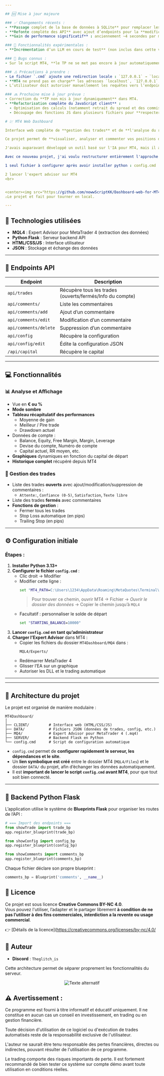```yaml
---

## 🆕 Mise à jour majeure

### ✅ Changements récents :
- **Passage complet de la base de données à SQLite** pour remplacer les fichiers JSON, avec un énorme gain de performances.
- **Refonte complète des API** avec ajout d’endpoints pour la **modification, l’ajout et la suppression** des données via l’interface.
- **Gain de performance significatif** : anciennement ~4 secondes par mise à jour, maintenant testé à **0.5s**, et probablement encore optimisable.

### 🧪 Fonctionnalités expérimentales :
- **Incrémentation d’un LLM en cours de test** (non inclus dans cette version – manque de tests concluants).

### 🐞 Bugs connus :
- Sur le script MT4, **le TP ne se met pas encore à jour automatiquement**. La correction arrive très prochainement.

### ⚠️ Précautions à prendre :
- Le fichier `.cmd` ajoute une redirection locale : `127.0.0.1` → `local.host`.
- **MT4 ne prend pas en charge** les adresses `localhost`, `127.0.0.1`, `0.0.0.0`, etc.
- L’utilisateur doit autoriser manuellement les requêtes vers l’endpoint `http://local.host/` dans son environnement.

### 🔜 Prochaine mise à jour prévue :
- Correction du **TP non mis à jour dynamiquement** dans MT4.
- **Refactorisation complète du JavaScript client** :
  - Optimisation des calculs (notamment retrait du spread et des commissions dans le RR).
  - Découpage des fonctions JS dans plusieurs fichiers pour **respecter l’architecture modulaire** du projet.

# 💹 MT4 Web Dashboard

Interface web complète de **gestion des trades** et de **l'analyse du risque** pour MetaTrader 4.

Ce projet permet de **visualiser, analyser et commenter vos positions de trading** en temps réel depuis une page web responsive. Il récupère automatiquement les données grâce à un **Expert Advisor MT4**, en exploitant un backend **Python Flask**, des fichiers **JSON**, et une interface **HTML/CSS/JS**.

J'avais auparavant développé un outil basé sur l'IA pour MT4, mais il avait une architecture complexe et pas maintenable avec une multitude de dépendances externes, rendant son installation longue et fastidieuse.

Avec ce nouveau projet, j'ai voulu restructurer entièrement l'approche : une configuration simple, rapide, et modulaire. L’objectif est de poser des bases solides pour en faire un véritable outil de management du trading, avec des fonctionnalités avancées à venir — dont l’intégration progressive de l’IA.

1 seul fichier à configurer après avoir installer python : config.cmd

2 lancer l'expert advisor sur MT4
<br>


<center><img src="https://github.com/nowwScriptKK/Dashboard-web-for-MT4-risk-management/blob/main/Capture_1.PNG" style="text-align: center;" alt="Texte alternatif"></center>
⚠️Le projet et fait pour tourner en local.

---
```


## 🔧 Technologies utilisées

- **MQL4** : Expert Advisor pour MetaTrader 4 (extraction des données)
- **Python Flask** : Serveur backend API
- **HTML/CSS/JS** : Interface utilisateur
- **JSON** : Stockage et échange des données

---

## 📡 Endpoints API

| Endpoint | Description |
|----------|-------------|
| `api/trades` | Récupère tous les trades (ouverts/fermés/Info du compte) |
| `api/comments/` | Liste les commentaires |
| `api/comments/add` | Ajout d’un commentaire |
| `api/comments/edit` | Modification d’un commentaire |
| `api/comments/delete` | Suppression d’un commentaire |
| `api/config` | Récupère la configuration |
| `api/config/edit` | Édite la configuration JSON |
| `/api/capital` | Récupère le capital |
---

## 💻 Fonctionnalités

### 📊 Analyse et Affichage
- Vue en **€ ou %**
- **Mode sombre**
- **Tableau récapitulatif des performances**
  - Moyenne de gain
  - Meilleur / Pire trade
  - Drawdown actuel
- Données de compte :
  - Balance, Equity, Free Margin, Margin, Leverage
  - Devise du compte, Numéro de compte
  - Capital actuel, RR moyen, etc.
- **Graphiques** dynamiques en fonction du capital de départ
- **Historique complet** récupéré depuis MT4

### 🧠 Gestion des trades
- Liste des trades **ouverts** avec ajout/modification/suppression de commentaires :
  - `Attente:`, `Confiance (0-5)`, `Satisfaction`, `Texte libre`
- Liste des trades **fermés** avec commentaires
- **Fonctions de gestion** :
  - Fermer tous les trades
  - Stop Loss automatique (en pips)
  - Trailing Stop (en pips)

---

## ⚙️ Configuration initiale

### Étapes :

1. **Installer Python 3.13+**
2. **Configurer le fichier `config.cmd`** :
   - Clic droit → Modifier
   - Modifier cette ligne :
     ```cmd
     set "MT4_PATH=C:\Users\1234\AppData\Roaming\MetaQuotes\Terminal\XXXXXX\MQL4"
     ```
     > Pour trouver ce chemin, ouvrir MT4 → Fichier → *Ouvrir le dossier des données* → Copier le chemin jusqu’à `MQL4`
   - Facultatif : personnaliser le solde de départ
     ```cmd
     set "STARTING_BALANCE=10000"
     ```
3. **Lancer `config.cmd` en tant qu’administrateur**
4. **Charger l’Expert Advisor** dans MT4 :
   - Copier les fichiers du dossier `MT4Dashboard/MQ4` dans :
     ```
     MQL4/Experts/
     ```
   - Redémarrer MetaTrader 4
   - Glisser l’EA sur un graphique
   - Autoriser les DLL et le trading automatique

---


---

## 🧱 Architecture du projet

Le projet est organisé de manière modulaire :

```
MT4Dashboard/
│
├── CLIENT/         # Interface web (HTML/CSS/JS)
├── DATA/           # Fichiers JSON (données de trades, config, etc.)
├── MQ4/            # Expert Advisor pour MetaTrader 4 (.mq4)
├── SERVER/         # Backend Flask en Python
└── config.cmd      # Script de configuration automatique
```

- `config.cmd` permet de **configurer rapidement le serveur, les dépendances et le site**.
- Un **lien symbolique est créé** entre le dossier MT4 (`MQL4/Files`) et le dossier `DATA/` du projet, afin d’échanger les données automatiquement.
- Il est **important de lancer le script `config.cmd` avant MT4**, pour que tout soit bien connecté.

---

## 🔌 Backend Python Flask

L’application utilise le système de **Blueprints Flask** pour organiser les routes de l’API :

```python
# === Import des endpoints ===
from showTrade import trade_bp
app.register_blueprint(trade_bp)

from showConfig import config_bp
app.register_blueprint(config_bp)

from showComments import comments_bp
app.register_blueprint(comments_bp)
```

Chaque fichier déclare son propre blueprint :

```python
comments_bp = Blueprint('comments', __name__)
```

## 📄 Licence

Ce projet est sous licence **Creative Commons BY-NC 4.0**.  
Vous pouvez l'utiliser, l’adapter et le partager librement **à condition de ne pas l’utiliser à des fins commerciales, interdiction a la revente ou usage commercial**.

👉 [Détails de la licence](https://creativecommons.org/licenses/by-nc/4.0/



## 👤 Auteur

- **Discord** : `Theglitch_is`




Cette architecture permet de séparer proprement les fonctionnalités du serveur.
<center><img src="https://github.com/nowwScriptKK/Dashboard-web-for-MT4-risk-management/blob/main/Capture1.PNG" style="text-align: center;" alt="Texte alternatif"></center>



## ⚠️ Avertissement :
Ce programme est fourni à titre informatif et éducatif uniquement. Il ne constitue en aucun cas un conseil en investissement, en trading ou en gestion financière.

Toute décision d'utilisation de ce logiciel ou d'exécution de trades automatisés reste de la responsabilité exclusive de l'utilisateur.

L'auteur ne saurait être tenu responsable des pertes financières, directes ou indirectes, pouvant résulter de l'utilisation de ce programme.

Le trading comporte des risques importants de perte. Il est fortement recommandé de bien tester ce système sur compte démo avant toute utilisation en conditions réelles.